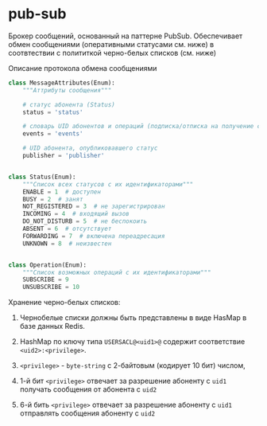# pub-sub
Брокер сообщений, основанный на паттерне PubSub. 
Обеспечивает обмен сообщениями (оперативными статусами см. ниже) в соотвтествии с полититкой черно-белых списков (см. ниже)

Описание протокола обмена сообщениями
```python
class MessageAttributes(Enum):
    """Аттрибуты сообщения"""

    # статус абонента (Status)
    status = 'status'

    # словарь UID абонентов и операций (подписка/отписка на получение статусов других абонентов) ({UID: Operation})
    events = 'events'

    # UID абонента, опубликовавшего статус
    publisher = 'publisher'


class Status(Enum):
    """Список всех статусов с их идентификаторами"""
    ENABLE = 1  # доступен
    BUSY = 2  # занят
    NOT_REGISTERED = 3  # не зарегистрирован
    INCOMING = 4  # входящий вызов
    DO_NOT_DISTURB = 5  # не беспокоить
    ABSENT = 6  # отсутствует
    FORWARDING = 7  # включена переадресация
    UNKNOWN = 8  # неизвестен


class Operation(Enum):
    """Список возможных операций с их идентификаторами"""
    SUBSCRIBE = 9
    UNSUBSCRIBE = 10
```

Хранение черно-белых списков:

1. Чернобелые списки должны быть представлены в виде HasMap в базе данных Redis.

2. HashMap по ключу типа `USERSACL@<uid1>@` содержит соответствие `<uid2>:<privilege>`.

3. `<privilege>` - `byte-string` с 2-байтовым (кодирует 10 бит) числом, 
4. 1-й бит `<privilege>` отвечает за разрешение абоненту с `uid1` получать сообщения от абонента с `uid2`
5. 6-й бить `<privilege>` отвечает за разрешение абоненту с `uid1` отправлять сообщения абоненту с `uid2`
